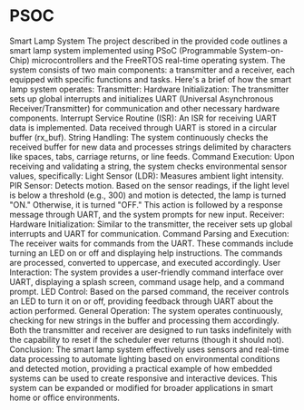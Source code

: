 # PSOC
Smart Lamp System
The project described in the provided code outlines a smart lamp system implemented using PSoC (Programmable System-on-Chip) microcontrollers and the FreeRTOS real-time operating system. The system consists of two main components: a transmitter and a receiver, each equipped with specific functions and tasks. Here's a brief of how the smart lamp system operates:
Transmitter:
Hardware Initialization: The transmitter sets up global interrupts and initializes UART (Universal Asynchronous Receiver/Transmitter) for communication and other necessary hardware components.
Interrupt Service Routine (ISR): An ISR for receiving UART data is implemented. Data received through UART is stored in a circular buffer (rx_buf).
String Handling: The system continuously checks the received buffer for new data and processes strings delimited by characters like spaces, tabs, carriage returns, or line feeds.
Command Execution: Upon receiving and validating a string, the system checks environmental sensor values, specifically:
Light Sensor (LDR): Measures ambient light intensity.
PIR Sensor: Detects motion.
Based on the sensor readings, if the light level is below a threshold (e.g., 300) and motion is detected, the lamp is turned "ON." Otherwise, it is turned "OFF." This action is followed by a response message through UART, and the system prompts for new input.
Receiver:
Hardware Initialization: Similar to the transmitter, the receiver sets up global interrupts and UART for communication.
Command Parsing and Execution: The receiver waits for commands from the UART. These commands include turning an LED on or off and displaying help instructions. The commands are processed, converted to uppercase, and executed accordingly.
User Interaction: The system provides a user-friendly command interface over UART, displaying a splash screen, command usage help, and a command prompt.
LED Control: Based on the parsed command, the receiver controls an LED to turn it on or off, providing feedback through UART about the action performed.
General Operation:
The system operates continuously, checking for new strings in the buffer and processing them accordingly.
Both the transmitter and receiver are designed to run tasks indefinitely with the capability to reset if the scheduler ever returns (though it should not).
Conclusion:
The smart lamp system effectively uses sensors and real-time data processing to automate lighting based on environmental conditions and detected motion, providing a practical example of how embedded systems can be used to create responsive and interactive devices. This system can be expanded or modified for broader applications in smart home or office environments.
